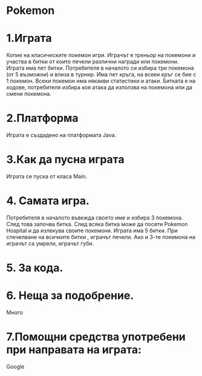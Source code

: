 # Pokemon

# 1.Играта

Копие на класическите покемон игри.
Играчът е треньор на покемони и участва в битки от които печели различни награди или покемони. 
Играта има пет битки. Потребителя в началото си избира три покемона (от 5 възможни) и влиза в турнир. 
Има пет кръга, на всеки кръг се бие с 1 покемон. Всеки покемон има някакви статистики и атаки. 
Битката е на ходове, потребителя избира коя атака да използва на покемона или да смени покемона.

# 2.Платформа

Играта е създадено на платформата Java.

# 3.Как да пусна играта

Играта се пуска от класа Main.

# 4. Самата игра.
Потребителя в началото въвежда своето име и избира 3 покемона.
След това започва битка.
След всяка битка може да посети Pokemon Hospital и да излекува своите покемони.
Играта има 5 битки.
При спечелване на всичките битки , играчът печели.
Ако и 3-те покемона на играчът са умрели, играчът губи.

# 5. За кода.

# 6. Неща за подобрение.
Много
# 7.Помощни средства употребени при направата на играта:
Google
